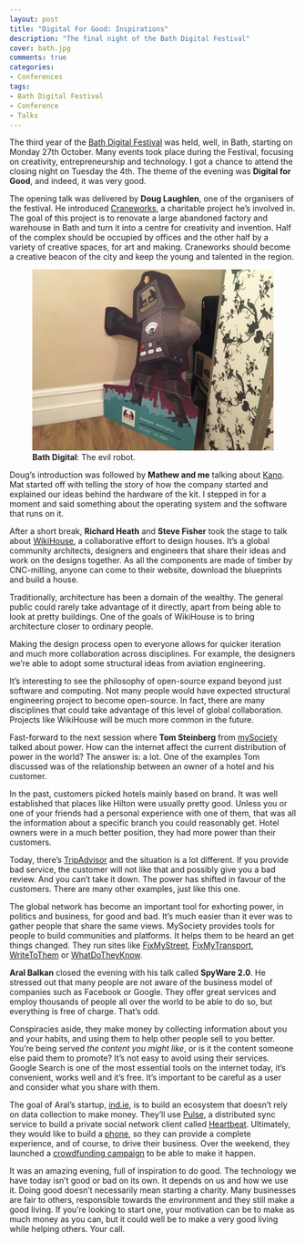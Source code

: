 ```yaml
---
layout: post
title: "Digital For Good: Inspirations"
description: "The final night of the Bath Digital Festival"
cover: bath.jpg
comments: true
categories:
- Conferences
tags:
- Bath Digital Festival
- Conference
- Talks
---
```


The third year of the [Bath Digital
Festival](http://2014.bathdigitalfestival.com/) was held, well, in Bath,
starting on Monday 27th October. Many events took place during the Festival,
focusing on creativity, entrepreneurship and technology. I got a chance to
attend the closing night on Tuesday the 4th. The theme of the evening was
**Digital for Good**, and indeed, it was very good.

The opening talk was delivered by **Doug Laughlen**, one of the organisers of
the festival. He introduced [Craneworks](http://craneworks.org/our-vision/), a
charitable project he’s involved in. The goal of this project is to renovate a
large abandoned factory and warehouse in Bath and turn it into a centre for
creativity and invention. Half of the complex should be occupied by offices and
the other half by a variety of creative spaces, for art and making. Craneworks
should become a creative beacon of the city and keep the young and talented in
the region.

<figure>
  <img src="/assets/images/posts/bathdigital.jpg" alt="Bath Digital Logo">
  <figcaption><b>Bath Digital</b>: The evil robot.</figcaption>
</figure>

Doug’s introduction was followed by **Mathew and me** talking about
[Kano](http://kano.me). Mat started off with telling the story of how the
company started and explained our ideas behind the hardware of the kit. I
stepped in for a moment and said something about the operating system and the
software that runs on it.

After a short break, **Richard Heath** and **Steve Fisher** took the stage to
talk about [WikiHouse](http://www.wikihouse.cc/), a collaborative effort to
design houses. It’s a global community architects, designers and engineers that
share their ideas and work on the designs together. As all the components are
made of timber by CNC-milling, anyone can come to their website, download the
blueprints and build a house.

Traditionally, architecture has been a domain of the wealthy. The general
public could rarely take advantage of it directly, apart from being able to
look at pretty buildings. One of the goals of WikiHouse is to bring
architecture closer to ordinary people.

Making the design process open to everyone allows for quicker iteration and
much more collaboration across disciplines. For example, the designers we’re
able to adopt some structural ideas from aviation engineering.

It’s interesting to see the philosophy of open-source expand beyond just
software and computing. Not many people would have expected structural
engineering project to become open-source. In fact, there are many disciplines
that could take advantage of this level of global collaboration. Projects like
WikiHouse will be much more common in the future.

Fast-forward to the next session where **Tom Steinberg** from
[mySociety](https://www.mysociety.org/) talked about power. How can the
internet affect the current distribution of power in the world? The answer is:
a lot. One of the examples Tom discussed was of the relationship between an
owner of a hotel and his customer.

In the past, customers picked hotels mainly based on brand. It was well
established that places like Hilton were usually pretty good. Unless you or one
of your friends had a personal experience with one of them, that was all the
information about a specific branch you could reasonably get. Hotel owners were
in a much better position, they had more power than their customers.

Today, there’s [TripAdvisor](http://www.tripadvisor.co.uk/) and the situation
is a lot different. If you provide bad service, the customer will not like that
and possibly give you a bad review. And you can’t take it down. The power has
shifted in favour of the customers. There are many other examples, just like
this one.

The global network has become an important tool for exhorting power, in
politics and business, for good and bad. It’s much easier than it ever was to
gather people that share the same views. MySociety provides tools for people to
build communities and platforms. It helps them to be heard an get things
changed. They run sites like [FixMyStreet](http://fixmystreet.com),
[FixMyTransport](http://fitmytransport.com%5D), [WriteToThem](writetothem.com)
or [WhatDoTheyKnow](https://www.whatdotheyknow.com/).

**Aral Balkan** closed the evening with his talk called **SpyWare 2.0**. He
stressed out that many people are not aware of the business model of companies
such as Facebook or Google. They offer great services and employ thousands of
people all over the world to be able to do so, but everything is free of
charge. That’s odd.

Conspiracies aside, they make money by collecting information about you and
your habits, and using them to help other people sell to you better. You’re
being served _the content you might like_, or is it the content someone else
paid them to promote? It’s not easy to avoid using their services. Google
Search is one of the most essential tools on the internet today, it’s
convenient, works well and it’s free. It’s important to be careful as a user
and consider what you share with them.

The goal of Aral’s startup, [ind.ie](https://ind.ie/), is to build an ecosystem
that doesn’t rely on data collection to make money. They’ll use
[Pulse](https://ind.ie/pulse/), a distributed sync service to build a private
social network client called [Heartbeat](https://ind.ie/heartbeat/).
Ultimately, they would like to build a [phone](https://ind.ie/phone/), so they
can provide a complete experience, and of course, to drive their business. Over
the weekend, they launched a [crowdfunding campaign](https://ind.ie/) to be
able to make it happen.

It was an amazing evening, full of inspiration to do good. The technology we
have today isn’t good or bad on its own. It depends on us and how we use it.
Doing good doesn’t necessarily mean starting a charity. Many businesses are
fair to others, responsible towards the environment and they still make a good
living. If you’re looking to start one, your motivation can be to make as much
money as you can, but it could well be to make a very good living while helping
others. Your call.
